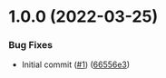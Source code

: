# 1.0.0 (2022-03-25)


### Bug Fixes

* Initial commit ([#1](https://github.com/catalystsquad/data-mover-destination-mongodb/issues/1)) ([66556e3](https://github.com/catalystsquad/data-mover-destination-mongodb/commit/66556e329dcfd098dc3760de44008586a704a62b))
